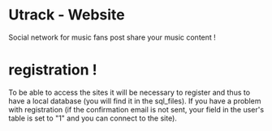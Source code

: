 # Utrack - Website
Social network for music fans post share your music content !

# registration !

To be able to access the sites it will be necessary to register and thus to have a local database (you will find it in the sql_files).
If you have a problem with registration (if the confirmation email is not sent, your field in the user's table is set to "1" and you can connect to the site).
